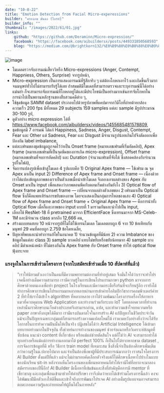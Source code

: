 ```yaml
---
date: "10-8-22"
title: "Emotion Detection from Facial Micro-experessions"
builder: "ครองภพ มั่นคง (ไบรท์)"
builder_info: ""
thumbnail: "/images/2022/61/01.jpg"
links:
    github: "https://github.com/Doraminn/Micro-expression/"
    facebook: "https://facebook.com/aibuildersx/posts/449331850568593"
    blog: "https://medium.com/@brightkorn132/%E0%B9%80%E0%B8%88%E0%B9%87%E0%B8%9A%E0%B9%81%E0%B8%84%E0%B9%88%E0%B9%84%E0%B8%AB%E0%B8%99%E0%B8%81%E0%B9%87%E0%B8%95%E0%B9%89%E0%B8%AD%E0%B8%87%E0%B8%9D%E0%B8%B7%E0%B8%99%E0%B8%A2%E0%B8%B4%E0%B9%89%E0%B8%A1%E0%B8%A7%E0%B9%88%E0%B8%B2%E0%B9%84%E0%B8%A1%E0%B9%88%E0%B9%80%E0%B8%9B%E0%B9%87%E0%B8%99%E0%B9%84%E0%B8%A3-42c31e7cfdc1"
---
```


![image](/images/2022/61/01.jpg)

- โมเดลตรวจจับอารมณ์เสี้ยววิหรือ Micro-expressions (Anger, Contempt, Happniess, Others, Surprise) จากรูปหน้า,
- Micro-expression เป็นการแสดงอารมณ์ที่รู้สึกจริง ๆ แต่ต้องโกหกเอาไว้ และเกิดขึ้นเร็วมากจนมนุษย์ทั่วไปไม่สามารถรับรู้ได้เลย ถ้าสมมติมีโมเดลที่สามารถตรวจและระบุอารมณ์นี้ได้อย่างแม่นยำ ก็จะสามารถจับอารมณ์ที่โกหกอยู่ได้และมีประโยชน์เป็นอย่างมากเช่นการจับโกหกในการนำไปเป็นพยานหลักฐานของสืบสวนคดีต่าง ๆ,
- ใช้ชุดข้อมูล SAMM dataset ประกอบไปด้วยรูปภาพที่แคปมาจากวิดีโอที่ถ่ายด้วยกล้องความเร็ว 200 fps มีทั้งหมด 29 subjects 159 samples แต่ละ sample มีรูปประมาณ 30-100 รูป,
- ดูตัวอย่าง micro expression ได้ที่ https://www.facebook.com/aibuildersx/videos/1455685481578809,
- ชุดข้อมูลมี 7 อารมณ์ ได้แก่ Happiness, Sadness, Anger, Disgust, Contempt, Fear และ Other แต่ Sadness, Fear และ Disgust มีจำนวนรูปน้อยเกินไปจึงตัดออกเพื่อป้องกัน label imbalance,
- แต่ละเฟรมของชุดข้อมูลถูกจดไว้ว่าเป็น Onset frame (หมายเลขเฟรมที่เริ่มอัดคลิป), Apex frame (หมายเลขเฟรมที่เป็นจุดพีคของการเกิด micro-expression), Offset frame (หมายเลขเฟรมที่จบการอัดคลิป) และ Duration (จำนวนเฟรมที่จับได้ ซึ่งสอดคล้องกับจำนวนรูปในไฟล์),
- จัดการแปลงรูปเพื่อเข้าสู่โมเดล 4 รูปแบบคือ 1) Original Apex frame — ใช้เฟรม ณ จุด Apex มาเป็น input 2) Difference of Apex frame and Onset frame — เนื่องด้วยเราได้แปลงข้อมูลภาพของเราเป็นตัวเลขเมื่อนำเข้าโมเดล จึงลองเอาผลต่างของ Apex กับ Onset มาเป็น input เพื่อแสดงว่าภาพตอนพีคกับตอนเริ่มต่างกันยังไง 3) Optical flow of Apex frame and Onset frame — เปลี่ยนจากผลต่างตัวเลขของ 2 เฟรมมาเป็น Optical flow ซึ่งก็คือแพทเทิร์นการขยับของภาพ โดยจะแสดงเป็นกลุ่มการไหลของแสง 4) Optical flow of Apex frame and Onset frame + Original Apex frame — คือการนำทั้ง Optical flow เมื่อกี้และภาพของ input แบบที่ 1 มารวมกันและนำไปเป็น input,
- เลือกใช้ ResNet-18 ที่ pretrained มาจาก EfficientFace ซึ่งเทรนมาจาก MS-Celeb-1M และมีจำนวน class มากถึง 12,666 คน,
- สร้างแบบทดสอบ 10 หน้าจากรูปที่ไม่ได้ใช้เทรนโมเดล โมเดลตอบถูก 6 จาก 10 ข้อเทียบกับมนุษย์ 29 คนที่ตอบถูก 2.759 ข้อโดยเฉลี่ย,
- ปัญหาที่พบและน่าทำการแก้ไขในอนาคต 1) จำนวนข้อมูลที่มีน้อย 2) ความ Imbalance ของข้อมูลในแต่ละ class 3) sample บางคลิป แทบไม่ขยับหรือขยับน้อยมาก 4) sample บางคลิป มีตำแหน่งหน้า ที่ไม่ตรงกันใน Apex frame กับ Onset frame ทำให้ optical flow ฟุ้งกระจาย

### แรงจูงในในการเข้าร่วมโครงการ (จากใบสมัครเข้าร่วมเมื่อ 10 สัปดาห์ที่แล้ว)

> "เราให้นิยามตัวเองว่าเป็นคนที่มีความพยายามต่องานที่ทำอยู่เสมอ จึงมั่นใจได้ว่าเราจะทำโปรเจคนี้อย่างเต็มความสามารถ เรามีความรู้ในการเขียนโปรแกรมภาษา python มาจากการศึกษาด้วยตนเองเพื่อทำ project ในโรงเรียนและมีความกระตือรือร้นที่จะเรียนรู้อีก เรายังได้ทำการศึกษาการเขียนโปรแกรมมาหลากหลายผ่านการเข้าค่ายโอลิมปิกวิชาการคอมพิวเตอร์ค่าย 2 ที่ทำให้เราได้เข้าใจ algorithm ที่หลากหลาย เราได้ร่วมพัฒนาโครงการเครื่องให้อาหารแมวที่ควบคุมบน Web Application และทำงานร่วมกับระบบ IoT โดยตลอดเวลาที่ทำงานเหล่านั้นเราศึกษาบนเว็บต่างประเทศจึงสามารถอ่าน, แปล, และทำความเข้าใจบทความหรือ paper ภาษาอังกฤษได้ดีมาก เรามีแรงบันดาลใจในการสร้าง AI แก้ปัญหาในชีวิตประจำวัน แม้จะเป็นปัญหาเฉพาะกลุ่มแต่ก็สามารถสร้างความแปลกใหม่ได้ เราคาดหวังอย่างยิ่งว่าจะได้รับโอกาสในการทำความฝันนั้นให้เป็นจริง  ปฏิเสธไม่ได้ว่า Artificial Intelligence ได้เข้ามาบทบาทอย่างมากในปัจจุบัน ทั้งช่วยย่นการทำงานของมนุษย์ ช่วยจำแนกหรือวิเคราะห์ข้อมูลที่ซับซ้อน แนะนำ content ที่เกี่ยวข้อง หรือแม้แต่ช่วยตัดสินใจ แต่ก็ใช่ว่า AI จะสามารถทำได้ทุกอย่างหรือแม้แต่การทำงานออกมาได้ perfect 100% ก็เป็นไปได้ยากหากขาด dataset , การจัดการข้อมูลที่ดี หรือ วิธีการ train model ที่เหมาะสม ซึ่งสิ่งนี้จำเป็นต้องศึกษาเพิ่มเติมกว่าความรู้ในม.ปลายไปมาก และจำเป็นต้องพึ่งพาผู้ที่มีประสบการณ์มากกว่า  เราสนใจโครงการ AI Builder ตั้งแต่ปีที่แล้ว แม้จะไม่ผ่านรอบคัดเลือกตัวจริงแต่ก็ได้ศึกษาเนื้อหาไปบ้างในแบบของนักเรียน sit-in หลังจากเห็นโครงงานของเพื่อนหลายคนก็ทำให้เรามีไฟที่อยากจะมาลองสมัครรอบของปีนี้อีก! AI Builder มีเนื้อหาที่เข้มข้นและสิ่งที่สำคัญคือการมี mentor ที่เชี่ยวชาญ และกลุ่มเพื่อนเข้ามาช่วยให้คำปรึกษา เราจึงคิดว่าหากได้เข้าร่วมโครงการนี้แล้ว คงจะได้พัฒนาฝีมือตัวเองให้ดีขึ้นและเข้าใจถึงการพัฒนาโปรเจค AI อย่างเต็มรูปแบบจนอาจสามารถตกตะกอนความรู้และถ่ายทอดให้ผู้อื่นได้ในภายหลัง"